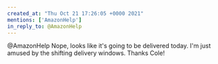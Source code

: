 ```yaml
---
created_at: "Thu Oct 21 17:26:05 +0000 2021"
mentions: ['AmazonHelp']
in_reply_to: @AmazonHelp
---
```


@AmazonHelp Nope, looks like it's going to be delivered today. I'm just amused by the shifting delivery windows. Thanks Cole!